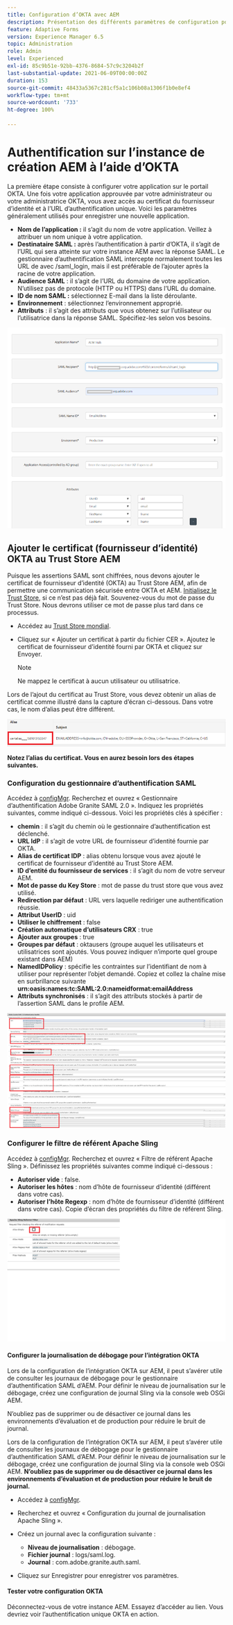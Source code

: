 ```yaml
---
title: Configuration d’OKTA avec AEM
description: Présentation des différents paramètres de configuration pour l’utilisation de l’authentification unique à l’aide d’OKTA
feature: Adaptive Forms
version: Experience Manager 6.5
topic: Administration
role: Admin
level: Experienced
exl-id: 85c9b51e-92bb-4376-8684-57c9c3204b2f
last-substantial-update: 2021-06-09T00:00:00Z
duration: 153
source-git-commit: 48433a5367c281cf5a1c106b08a1306f1b0e8ef4
workflow-type: tm+mt
source-wordcount: '733'
ht-degree: 100%

---
```


# Authentification sur l’instance de création AEM à l’aide d’OKTA

La première étape consiste à configurer votre application sur le portail OKTA. Une fois votre application approuvée par votre administrateur ou votre administratrice OKTA, vous avez accès au certificat du fournisseur d’identité et à l’URL d’authentification unique. Voici les paramètres généralement utilisés pour enregistrer une nouvelle application.

* **Nom de l’application :** il s’agit du nom de votre application. Veillez à attribuer un nom unique à votre application.
* **Destinataire SAML :** après l’authentification à partir d’OKTA, il s’agit de l’URL qui sera atteinte sur votre instance AEM avec la réponse SAML. Le gestionnaire d’authentification SAML intercepte normalement toutes les URL de avec /saml_login, mais il est préférable de l’ajouter après la racine de votre application.
* **Audience SAML** : il s’agit de l’URL du domaine de votre application. N’utilisez pas de protocole (HTTP ou HTTPS) dans l’URL du domaine.
* **ID de nom SAML :** sélectionnez E-mail dans la liste déroulante.
* **Environnement** : sélectionnez l’environnement approprié.
* **Attributs** : il s’agit des attributs que vous obtenez sur l’utilisateur ou l’utilisatrice dans la réponse SAML. Spécifiez-les selon vos besoins.


![okta-application](assets/okta-app-settings-blurred.PNG)


## Ajouter le certificat (fournisseur d’identité) OKTA au Trust Store AEM

Puisque les assertions SAML sont chiffrées, nous devons ajouter le certificat de fournisseur d’identité (OKTA) au Trust Store AEM, afin de permettre une communication sécurisée entre OKTA et AEM.
[Initialisez le Trust Store](http://localhost:4502/libs/granite/security/content/truststore.html), si ce n’est pas déjà fait.
Souvenez-vous du mot de passe du Trust Store. Nous devrons utiliser ce mot de passe plus tard dans ce processus.

* Accédez au [Trust Store mondial](http://localhost:4502/libs/granite/security/content/truststore.html).
* Cliquez sur « Ajouter un certificat à partir du fichier CER ». Ajoutez le certificat de fournisseur d’identité fourni par OKTA et cliquez sur Envoyer.

  >[!NOTE]
  >
  >Ne mappez le certificat à aucun utilisateur ou utilisatrice.

Lors de l’ajout du certificat au Trust Store, vous devez obtenir un alias de certificat comme illustré dans la capture d’écran ci-dessous. Dans votre cas, le nom d’alias peut être différent.

![Certificate-alias](assets/cert-alias.PNG)

**Notez l’alias du certificat. Vous en aurez besoin lors des étapes suivantes.**

### Configuration du gestionnaire d’authentification SAML

Accédez à [configMgr](http://localhost:4502/system/console/configMgr).
Recherchez et ouvrez « Gestionnaire d’authentification Adobe Granite SAML 2.0 ».
Indiquez les propriétés suivantes, comme indiqué ci-dessous.
Voici les propriétés clés à spécifier :

* **chemin** : il s’agit du chemin où le gestionnaire d’authentification est déclenché.
* **URL IdP** : il s’agit de votre URL de fournisseur d’identité fournie par OKTA.
* **Alias de certificat IDP** : alias obtenu lorsque vous avez ajouté le certificat de fournisseur d’identité au Trust Store AEM.
* **ID d’entité du fournisseur de services** : il s’agit du nom de votre serveur AEM.
* **Mot de passe du Key Store** : mot de passe du trust store que vous avez utilisé.
* **Redirection par défaut** : URL vers laquelle rediriger une authentification réussie.
* **Attribut UserID** : uid
* **Utiliser le chiffrement** : false
* **Création automatique d’utilisateurs CRX** : true
* **Ajouter aux groupes** : true
* **Groupes par défaut** : oktausers (groupe auquel les utilisateurs et utilisatrices sont ajoutés. Vous pouvez indiquer n’importe quel groupe existant dans AEM)
* **NamedIDPolicy** : spécifie les contraintes sur l’identifiant de nom à utiliser pour représenter l’objet demandé. Copiez et collez la chaîne mise en surbrillance suivante **urn:oasis:names:tc:SAML:2.0:nameidformat:emailAddress**
* **Attributs synchronisés** : il s’agit des attributs stockés à partir de l’assertion SAML dans le profile AEM.

![saml-authentication-handler](assets/saml-authentication-settings-blurred.PNG)

### Configurer le filtre de référent Apache Sling

Accédez à [configMgr](http://localhost:4502/system/console/configMgr).
Recherchez et ouvrez « Filtre de référent Apache Sling ». Définissez les propriétés suivantes comme indiqué ci-dessous :

* **Autoriser vide** : false.
* **Autoriser les hôtes** : nom d’hôte de fournisseur d’identité (différent dans votre cas).
* **Autoriser l’hôte Regexp** : nom d’hôte de fournisseur d’identité (différent dans votre cas).
Copie d’écran des propriétés du filtre de référent Sling.

![referrer-filter](assets/okta-referrer.png)

#### Configurer la journalisation de débogage pour l’intégration OKTA

Lors de la configuration de l’intégration OKTA sur AEM, il peut s’avérer utile de consulter les journaux de débogage pour le gestionnaire d’authentification SAML d’AEM. Pour définir le niveau de journalisation sur le débogage, créez une configuration de journal Sling via la console web OSGi AEM.

N’oubliez pas de supprimer ou de désactiver ce journal dans les environnements d’évaluation et de production pour réduire le bruit de journal.

Lors de la configuration de l’intégration OKTA sur AEM, il peut s’avérer utile de consulter les journaux de débogage pour le gestionnaire d’authentification SAML d’AEM. Pour définir le niveau de journalisation sur le débogage, créez une configuration de journal Sling via la console web OSGi AEM.
**N’oubliez pas de supprimer ou de désactiver ce journal dans les environnements d’évaluation et de production pour réduire le bruit de journal.**
* Accédez à [configMgr](http://localhost:4502/system/console/configMgr).

* Recherchez et ouvrez « Configuration du journal de journalisation Apache Sling ».
* Créez un journal avec la configuration suivante :
   * **Niveau de journalisation** : débogage.
   * **Fichier journal** : logs/saml.log.
   * **Journal** : com.adobe.granite.auth.saml.
* Cliquez sur Enregistrer pour enregistrer vos paramètres.

#### Tester votre configuration OKTA

Déconnectez-vous de votre instance AEM. Essayez d’accéder au lien. Vous devriez voir l’authentification unique OKTA en action.
